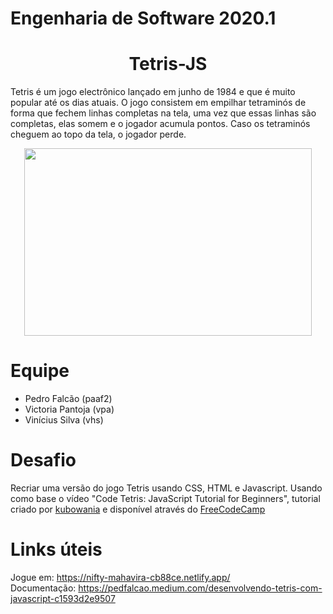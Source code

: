 # Engenharia de Software 2020.1
# <h1 align="center">**Tetris-JS**</h1>

Tetris é um jogo electrônico lançado em junho de 1984 e que é muito popular até os dias atuais. O jogo consistem em empilhar tetraminós de forma que fechem linhas completas na tela, uma vez que essas linhas são completas, elas somem e o jogador acumula pontos. Caso os tetraminós cheguem ao topo da tela, o jogador perde.

<p align="center">
  <img width="460" height="300" src="https://user-images.githubusercontent.com/22911305/111398733-c867c580-86a2-11eb-8d25-9f729cdaaf39.png?w=100">
</p>
                                                         
# Equipe
<ul>
<li>Pedro Falcão (paaf2)</li>
<li>Victoria Pantoja (vpa)</li>
<li>Vinícius Silva (vhs)</li>
</ul>  

# Desafio
Recriar uma versão do jogo Tetris usando CSS, HTML e Javascript. Usando como base o vídeo "Code Tetris: JavaScript Tutorial for Beginners", tutorial criado por [kubowania](https://github.com/kubowania/Tetris-Basic) e disponível através do [FreeCodeCamp](https://www.freecodecamp.org/news/learn-javascript-by-creating-a-tetris-game/)

# Links úteis
Jogue em: https://nifty-mahavira-cb88ce.netlify.app/ \
Documentação: https://pedfalcao.medium.com/desenvolvendo-tetris-com-javascript-c1593d2e9507
